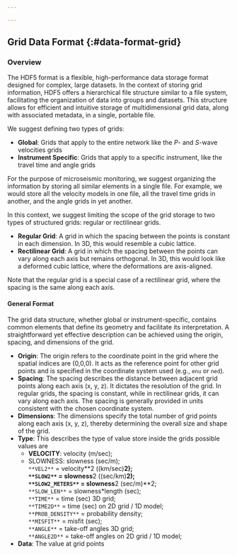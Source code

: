 ```yaml
---

---
```


## Grid Data Format {:#data-format-grid}

### Overview

The HDF5 format is a flexible, high-performance data storage format designed for complex, large datasets. In the context of storing grid information, HDF5 offers a hierarchical file structure similar to a file system, facilitating the organization of data into groups and datasets. This structure allows for efficient and intuitive storage of multidimensional grid data, along with associated metadata, in a single, portable file.

We suggest defining two types of grids:
- **Global**: Grids that apply to the entire network like the *P*- and *S*-wave velocities grids
- **Instrument Specific**: Grids that apply to a specific instrument, like the travel time and angle grids

For the purpose of microseismic monitoring, we suggest organizing the information by storing all similar elements in a single file. For example, we would store all the velocity models in one file, all the travel time grids in another, and the angle grids in yet another.

In this context, we suggest limiting the scope of the grid storage to two types of structured grids: regular or rectilinear grids.
- **Regular Grid**: A grid in which the spacing between the points is constant in each dimension. In 3D, this would resemble a cubic lattice.
- **Rectilinear Grid**: A grid in which the spacing between the points can vary along each axis but remains orthogonal. In 3D, this would look like a deformed cubic lattice, where the deformations are axis-aligned.

Note that the regular grid is a special case of a rectilinear grid, where the spacing is the same along each axis.

#### General Format

The grid data structure, whether global or instrument-specific, contains common elements that define its geometry and facilitate its interpretation. A straightforward yet effective description can be achieved using the origin, spacing, and dimensions of the grid.
- **Origin**: The origin refers to the coordinate point in the grid where the spatial indices are (0,0,0). It acts as the reference point for other grid points and is specified in the coordinate system used (e.g., `enu` or `ned`).
- **Spacing**: The spacing describes the distance between adjacent grid points along each axis (x, y, z). It dictates the resolution of the grid. In regular grids, the spacing is constant, while in rectilinear grids, it can vary along each axis. The spacing is generally provided in units consistent with the chosen coordinate system.
- **Dimensions**: The dimensions specify the total number of grid points along each axis (x, y, z), thereby determining the overall size and shape of the grid.
- **Type**: This describes the type of value store inside the grids possible values are
	- **VELOCITY**:  velocity (m/sec); 
	- SLOWNESS: slowness (sec/m);  
`**VEL2**`  = velocity**2 ((km/sec)**2);  
`**SLOW2**`  = slowness**2 ((sec/km)**2);  
`**SLOW2_METERS**`  = slowness**2 (sec/m)**2;  
`**SLOW_LEN**`  = slowness*length (sec);  
`**TIME**`  = time (sec) 3D grid;  
`**TIME2D**`  = time (sec) on 2D grid / 1D model;  
`**PROB_DENSITY**`  = probability density;  
`**MISFIT**`  = misfit (sec);  
`**ANGLE**`  = take-off angles 3D grid;  
`**ANGLE2D**`  = take-off angles on 2D grid / 1D model; 
- **Data**: The value at grid points


<!--stackedit_data:
eyJoaXN0b3J5IjpbLTEzMDA3MjAzMTEsLTIxNDQ3MDg5NThdfQ
==
-->